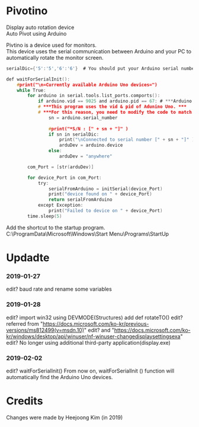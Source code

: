 # Pivotino

Display auto rotation device  
Auto Pivot using Arduino  

Pivtino is a device used for monitors.  
This device uses the serial communication between Arduino and your PC to automatically rotate the monitor screen.


```c
serialDic={'5':'5','6':'6'}  # You should put your Arduino serial number in this dictionary.

def waitForSerialInit():
    #print("\n=Currently available Arduino Uno devices=")
    while True:
        for arduino in serial.tools.list_ports.comports():
            if arduino.vid == 9025 and arduino.pid == 67: # ***Arduino Uno vid & pid***
            # ***This program uses the vid & pid of Adunino Uno. ***
            # ***For this reason, you need to modify the code to match the code you use.***
                sn = arduino.serial_number
                
                #print("*S/N : [" + sn + "]" )
                if sn in serialDic:
                    print("\nConnected to serial number [" + sn + "]" )
                    arduDev = arduino.device
                else:
                    arduDev = "anywhere"

        com_Port = [str(arduDev)]

        for device_Port in com_Port:
            try:
                serialFromArduino = initSerial(device_Port)
                print("device found on " + device_Port)
                return serialFromArduino
            except Exception:
                print("Failed to device on " + device_Port)
        time.sleep(5)

```  



Add the shortcut to the startup program.
C:\ProgramData\Microsoft\Windows\Start Menu\Programs\StartUp  

# Updadte
### 2019-01-27 
edit? baud rate and rename some variables
### 2019-01-28 
edit? import win32 using DEVMODE(Structures) add def rotateTO()
edit? referred from "https://docs.microsoft.com/ko-kr/previous-versions/ms812499(v=msdn.10)"
edit? and "https://docs.microsoft.com/ko-kr/windows/desktop/api/winuser/nf-winuser-changedisplaysettingsexa"
edit? No longer using additional third-party application(display.exe)
### 2019-02-02
edit? waitForSerialInit() From now on, waitForSerialInit () function will automatically find the Arduino Uno devices.


# Credits
Changes were made by Heejoong Kim (in 2019) 

